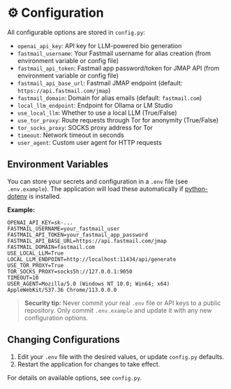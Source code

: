 # ⚙️ Configuration

All configurable options are stored in `config.py`:

- `openai_api_key`: API key for LLM-powered bio generation
- `fastmail_username`: Your Fastmail username for alias creation (from environment variable or config file)
- `fastmail_api_token`: Fastmail app password/token for JMAP API (from environment variable or config file)
- `fastmail_api_base_url`: Fastmail JMAP endpoint (default: `https://api.fastmail.com/jmap`)
- `fastmail_domain`: Domain for alias emails (default: `fastmail.com`)
- `local_llm_endpoint`: Endpoint for Ollama or LM Studio
- `use_local_llm`: Whether to use a local LLM (True/False)
- `use_tor_proxy`: Route requests through Tor for anonymity (True/False)
- `tor_socks_proxy`: SOCKS proxy address for Tor
- `timeout`: Network timeout in seconds
- `user_agent`: Custom user agent for HTTP requests

## Environment Variables

You can store your secrets and configuration in a `.env` file (see `.env.example`). The application will load these automatically if [python-dotenv](https://pypi.org/project/python-dotenv/) is installed.

**Example:**
```env
OPENAI_API_KEY=sk-...
FASTMAIL_USERNAME=your_fastmail_user
FASTMAIL_API_TOKEN=your_fastmail_app_password
FASTMAIL_API_BASE_URL=https://api.fastmail.com/jmap
FASTMAIL_DOMAIN=fastmail.com
USE_LOCAL_LLM=True
LOCAL_LLM_ENDPOINT=http://localhost:11434/api/generate
USE_TOR_PROXY=True
TOR_SOCKS_PROXY=socks5h://127.0.0.1:9050
TIMEOUT=10
USER_AGENT=Mozilla/5.0 (Windows NT 10.0; Win64; x64) AppleWebKit/537.36 Chrome/113.0.0.0
```

> **Security tip:** Never commit your real `.env` file or API keys to a public repository. Only commit `.env.example` and update it with any new configuration options.

## Changing Configurations

1. Edit your `.env` file with the desired values, or update `config.py` defaults.
2. Restart the application for changes to take effect.

For details on available options, see `config.py`.
